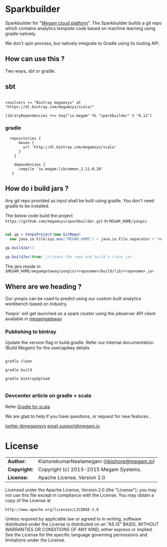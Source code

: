 Sparkbuilder
================

Sparkbuilder for "[Megam cloud platform](https://www.megam.io)". The Sparkbuilder builds a git repo which contains analytics template code based on machine learning using gradle natively.

We don't spin process, but natively integrate to Gradle using its tooling API.

## How can use this ?

Two ways, sbt or gradle.

## sbt

```

resolvers += "Bintray megamsys" at "https://dl.bintray.com/megamsys/scala/"

libraryDependencies ++= Seq("io.megam" %% "sparkbuilder" % "0.12")

```


### gradle

```
  repositories {
      maven {
        url 'http://dl.bintray.com/megamsys/scala'
      }
    }

    dependencies {
      compile 'io.megam:libcommon_2.11:0.20'
   }

```

## How do i build jars ?

Any git repo provided as input shall be built using gradle. You don't need gradle to be installed.

The below code build the project `https://github.com/megamsys/sparkbuilder.git` in `MEGAM_HOME/yonpis`

```scala

val yp = YonpiProject(new GitRepo(
  new java.io.File(sys.env("MEGAM_HOME") + java.io.File.separator + "megamgateway" + java.io.File.separator + "yonpis/sparkbuilder").getAbsolutePath, "https://github.com/megamsys/sparkbuilder.git"))

yp.buildJar()

yp.buildJar(true) //cleans the repo and build a clean jar.

```

The jars reside in `$MEGAM_HOME/megamgateway/yonpis/<reponame>/build/lib/<reponame>.jar`



## Where are we heading ?

Our yonpis can be used to predict using our custom built analytics workbench based on industry.

Yonpis' will get launched on a spark cluster using the jobserver API client available in [megamgateway](https://github.com/megamsys/megam_gateway.git)

### Publishing to bintray

Update the version flag in build.gradle. Refer our internal documentation (Build Megam) for the user/apikey details


```

gradle clean

gradle build

gradle bintrayUpload


```


### Devcenter article on gradle + scala

Refer [Gradle for scala](http://devcenter.megam.io/2015/12/08/gradle-for-scala/)


We are glad to help if you have questions, or request for new features..

[twitter @megamsys](http://twitter.com/megamsys) [email support@megam.io](<support@megam.io>)


# License

|                      |                                          |
|:---------------------|:-----------------------------------------|
| **Author:**          | KishorekumarNeelamegam (<nkishore@megam.io>)
| **Copyright:**       | Copyright (c) 2013-2015 Megam Systems.
| **License:**         | Apache License, Version 2.0

Licensed under the Apache License, Version 2.0 (the "License");
you may not use this file except in compliance with the License.
You may obtain a copy of the License at

    http://www.apache.org/licenses/LICENSE-2.0

Unless required by applicable law or agreed to in writing, software
distributed under the License is distributed on an "AS IS" BASIS,
WITHOUT WARRANTIES OR CONDITIONS OF ANY KIND, either express or implied.
See the License for the specific language governing permissions and
limitations under the License.
